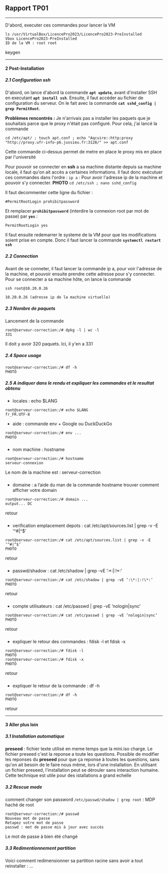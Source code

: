 ## Rapport TP01
<!-- nom machine : **ilias-debian** -->
<!-- domaine : **ufr-info-p6.jussieu.fr** -->
<!-- ufr-info-p6-jusieu.fr:3128 -->
<!-- bookworm - Stable -->
<!-- deb-ilias -->
<!-- user : root -->
<!-- mdp : debilias -->
___
D'abord, executer ces commandes pour lancer la VM
```shell
ls /usr/VirtualBox/LicencePro2023/LicencePro2023-PreInstalled
Vbox LicencePro2023-PreInstalled
ID de la VM : root root
```
keygen

---
#### 2 Post-Installation
##### 2.1 Configuration ssh

D'abord, on lance d'abord la commande **`apt update`**, avant d'installer SSH en executant **`apt install ssh`**. Ensuite, il faut accéder au fichier de configuration du serveur. On le fait avec la commande **`cat sshd_config | grep PermitRoot`**. 

**Problèmes rencontrés :** 
Je n'arrivais pas a installer les paquets que je souhaitais parce que le proxy n'était pas configuré. Pour cela, j'ai lancé la commande 
```shell
cd /etc/apt/ ; touch apt.conf ; echo "Aqcuire::http:proxy "http://proxy.ufr-info-p6.jussieu.fr:3128/" >> apt.conf
```  
Cette commande ci-dessus permet de metre en place le proxy mis en place par l'université

Pour pouvoir se connecter en **ssh** a sa machine distante depuis sa machine locale, il faut qu'on ait accès a certaines informations. Il faut donc exécutuer ces commandes dans l'ordre : `ip a` : Pour avoir l'adresse ip de la machine et pouvoir s'y connecter. 
**PHOTO**
`cd /etc/ssh ; nano sshd_config`

Il faut decommenter cette ligne du fichier : 
``` shell
#PermitRootLogin prohibitpassword 
```
Et remplacer **`prohibitpassword`** (interdire la connexion root par mot de passe) par **`yes`** : 
``` shell
PermitRootLogin yes 
```
Il faut ensuite redemarrer le systeme de la VM pour que les modifications soient prise en compte. Donc il faut lancer la commande **`systemctl restart ssh`**

##### 2.2 Connection
Avant de se conneter, il faut lancer la commande ip a, pour voir l'adresse de la machine, et pouvoir ensuite prendre cette adresse pour s'y connecter.
Pour se connecter a sa machine hôte, on lance la commande 
```shell
ssh root@10.20.0.26 
```
`10.20.0.26 (adresse ip de la machine virtuelle)`

##### 2.3 Nombre de paquets
Lancement de la commande 
```shell
root@serveur-correction:/# dpkg -l | wc -l
331
```
Il doit y avoir 320 paquets. Ici, il y'en a 331

##### 2.4 Space usage
```shell
root@serveur-correction:/# df -h
PHOTO
```

##### 2.5 A indiquer dans le rendu et expliquer les commandes et le resultat obtenu

###
- locales : echo $LANG 
``` shell 
root@serveur-correction:/# echo $LANG
fr_FR.UTF-8
```
- aide : commande env + Google ou DuckDuckGo
``` shell 
root@serveur-correction:/# env ...
PHOTO
```

###
- nom machine : hostname
``` shell 
root@serveur-correction:/# hostname
serveur-connexion
```
Le nom de la machine est : serveur-correction

###
- domaine : a l’aide du man de la commande hostname trouver comment afficher votre domain
``` shell 
root@serveur-correction:/# domain ...
output... DC
```
retour

###
- verification emplacement depots : cat /etc/apt/sources.list | grep 
-v -E ’^#|^$’
``` shell 
root@serveur-correction:/# cat /etc/apt/sources.list | grep -v -E ’^#|^$’
PHOTO
```
retour

###
- passwd/shadow : cat /etc/shadow | grep -vE ’:\*:|:!\*:’
``` shell 
root@serveur-correction:/# cat /etc/shadow | grep -vE ’:\*:|:!\*:’
PHOTO
```
retour


###
- compte utilisateurs : cat /etc/passwd | grep -vE ’nologin|sync’
``` shell 
root@serveur-correction:/# cat /etc/passwd | grep -vE ’nologin|sync’
PHOTO
```
retour

###
- expliquer le retour des commandes : fdisk -l et fdisk -x
``` shell 
root@serveur-correction:/# fdisk -l 
PHOTO
root@serveur-correction:/# fdisk -x
PHOTO
```
retour

###
- expliquer le retour de la commande : df -h
``` shell 
root@serveur-correction:/# df -h
PHOTO
```
retour


---

#### 3 Aller plus loin
##### 3.1 Installation automatique
**preseed** :  fichier texte utilisé en meme temps que la mini.iso charge. Le fichier preseed c'est la reponse a toute les questions. Possible de modifier les reponses du **preseed** pour que ça reponse à toutes les questions, sans qu'on ait besoin de le faire nous même, lors d'une installation. 
En utilisant un fichier preseed, l'installation peut se dérouler sans interaction humaine. Cette technique est utile pour des istallations a grand echelle

##### 3.2 Rescue mode
comment changer son password
``/etc/passwd/shadow | grep root`` : MDP haché de root

```shell
root@serveur-correction:/# passwd
Nouveau mot de passe
Retapez votre mot de passe
passwd : mot de passe mis à jour avec succès
```
Le mot de passe à bien été changé


##### 3.3 Redimentionnement partition
Voici comment redimensionner sa partition racine sans avoir a tout reinstaller : 
...




